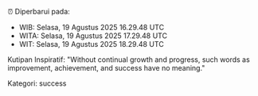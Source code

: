 ⏰ Diperbarui pada:
- WIB: Selasa, 19 Agustus 2025 16.29.48 UTC
- WITA: Selasa, 19 Agustus 2025 17.29.48 UTC
- WIT: Selasa, 19 Agustus 2025 18.29.48 UTC

Kutipan Inspiratif:
"Without continual growth and progress, such words as improvement, achievement, and success have no meaning."


Kategori: success

